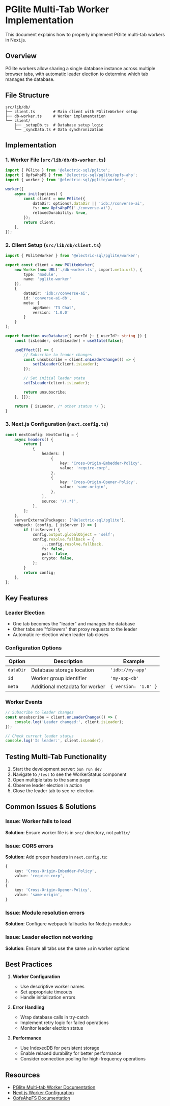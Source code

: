 # PGlite Multi-Tab Worker Implementation

This document explains how to properly implement PGlite multi-tab workers in Next.js.

## Overview

PGlite workers allow sharing a single database instance across multiple browser tabs, with automatic leader election to determine which tab manages the database.

## File Structure

```
src/lib/db/
├── client.ts        # Main client with PGliteWorker setup
├── db-worker.ts     # Worker implementation
└── client/
    ├── _setupDb.ts  # Database setup logic
    └── _syncData.ts # Data synchronization
```

## Implementation

### 1. Worker File (`src/lib/db/db-worker.ts`)

```typescript
import { PGlite } from '@electric-sql/pglite';
import { OpfsAhpFS } from '@electric-sql/pglite/opfs-ahp';
import { worker } from '@electric-sql/pglite/worker';

worker({
	async init(options) {
		const client = new PGlite({
			dataDir: options?.dataDir || 'idb://converse-ai',
			fs: new OpfsAhpFS('./converse-ai'),
			relaxedDurability: true,
		});
		return client;
	},
});
```

### 2. Client Setup (`src/lib/db/client.ts`)

```typescript
import { PGliteWorker } from '@electric-sql/pglite/worker';

export const client = new PGliteWorker(
	new Worker(new URL('./db-worker.ts', import.meta.url), {
		type: 'module',
		name: 'pglite-worker'
	}),
	{
		dataDir: 'idb://converse-ai',
		id: 'converse-ai-db',
		meta: {
			appName: 'T3 Chat',
			version: '1.0.0'
		}
	}
);

export function useDatabase({ userId }: { userId?: string }) {
	const [isLeader, setIsLeader] = useState(false);

	useEffect(() => {
		// Subscribe to leader changes
		const unsubscribe = client.onLeaderChange(() => {
			setIsLeader(client.isLeader);
		});

		// Set initial leader state
		setIsLeader(client.isLeader);

		return unsubscribe;
	}, []);

	return { isLeader, /* other status */ };
}
```

### 3. Next.js Configuration (`next.config.ts`)

```typescript
const nextConfig: NextConfig = {
	async headers() {
		return [
			{
				headers: [
					{
						key: 'Cross-Origin-Embedder-Policy',
						value: 'require-corp',
					},
					{
						key: 'Cross-Origin-Opener-Policy',
						value: 'same-origin',
					},
				],
				source: '/(.*)',
			},
		];
	},
	serverExternalPackages: ['@electric-sql/pglite'],
	webpack: (config, { isServer }) => {
		if (!isServer) {
			config.output.globalObject = 'self';
			config.resolve.fallback = {
				...config.resolve.fallback,
				fs: false,
				path: false,
				crypto: false,
			};
		}
		return config;
	},
};
```

## Key Features

### Leader Election
- One tab becomes the "leader" and manages the database
- Other tabs are "followers" that proxy requests to the leader
- Automatic re-election when leader tab closes

### Configuration Options

| Option | Description | Example |
|--------|-------------|---------|
| `dataDir` | Database storage location | `'idb://my-app'` |
| `id` | Worker group identifier | `'my-app-db'` |
| `meta` | Additional metadata for worker | `{ version: '1.0' }` |

### Worker Events

```typescript
// Subscribe to leader changes
const unsubscribe = client.onLeaderChange(() => {
	console.log('Leader changed:', client.isLeader);
});

// Check current leader status
console.log('Is leader:', client.isLeader);
```

## Testing Multi-Tab Functionality

1. Start the development server: `bun run dev`
2. Navigate to `/test` to see the WorkerStatus component
3. Open multiple tabs to the same page
4. Observe leader election in action
5. Close the leader tab to see re-election

## Common Issues & Solutions

### Issue: Worker fails to load
**Solution**: Ensure worker file is in `src/` directory, not `public/`

### Issue: CORS errors
**Solution**: Add proper headers in `next.config.ts`:
```typescript
{
	key: 'Cross-Origin-Embedder-Policy',
	value: 'require-corp',
},
{
	key: 'Cross-Origin-Opener-Policy',
	value: 'same-origin',
}
```

### Issue: Module resolution errors
**Solution**: Configure webpack fallbacks for Node.js modules

### Issue: Leader election not working
**Solution**: Ensure all tabs use the same `id` in worker options

## Best Practices

1. **Worker Configuration**
   - Use descriptive worker names
   - Set appropriate timeouts
   - Handle initialization errors

2. **Error Handling**
   - Wrap database calls in try-catch
   - Implement retry logic for failed operations
   - Monitor leader election status

3. **Performance**
   - Use IndexedDB for persistent storage
   - Enable relaxed durability for better performance
   - Consider connection pooling for high-frequency operations

## Resources

- [PGlite Multi-tab Worker Documentation](https://pglite.dev/docs/multi-tab-worker)
- [Next.js Worker Configuration](https://nextjs.org/docs/app/api-reference/next-config-js/webpack)
- [OpfsAhpFS Documentation](https://pglite.dev/docs/filesystems#opfs-ahp)